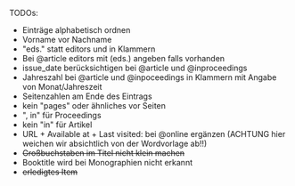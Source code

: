 TODOs:

- Einträge alphabetisch ordnen
- Vorname vor Nachname
- "eds." statt editors und in Klammern 
- Bei @article editors mit (eds.) angeben falls vorhanden
- issue_date berücksichtigen bei @article und @inproceedings
- Jahreszahl bei @article und  @inpoceedings in Klammern mit Angabe von Monat/Jahreszeit 
- Seitenzahlen am Ende des Eintrags 
- kein "pages" oder ähnliches vor Seiten
- ", in" für Proceedings
- kein "in" für Artikel 
- URL + Available at + Last visited: bei @online ergänzen (ACHTUNG hier weichen wir absichtlich von der Wordvorlage ab!!)
- ~~Großbuchstaben im Titel nicht klein machen~~
- Booktitle wird bei Monographien nicht erkannt
- ~~erledigtes Item~~
